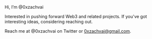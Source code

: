 Hi, I’m @0xzachvai

Interested in pushing forward Web3 and related projects. If you've got interesting ideas, considering reaching out.

Reach me at @0xzachvai on Twitter or 0xzachvai@gmail.com.
